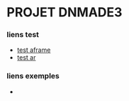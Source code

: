 # PROJET DNMADE3

### liens test
* [test aframe](./test_aframe.html)
* [test ar](./test_ar.html)

### liens exemples
* 
